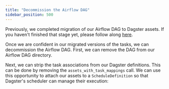```yaml
---
title: "Decommission the Airflow DAG"
sidebar_position: 500
---
```


Previously, we completed migration of our Airflow DAG to Dagster assets. If you haven't finished that stage yet, please follow along [here](migrate).

Once we are confident in our migrated versions of the tasks, we can decommission the Airflow DAG. First, we can remove the DAG from our Airflow DAG directory.

Next, we can strip the task associations from our Dagster definitions. This can be done by removing the `assets_with_task_mappings` call. We can use this opportunity to attach our assets to a `ScheduleDefinition` so that Dagster's scheduler can manage their execution:

<CodeExample path="airlift-migration-tutorial/tutorial_example/dagster_defs/stages/standalone.py" language="python"/>